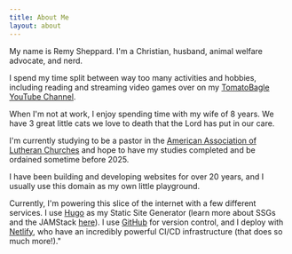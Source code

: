 ```yaml
---
title: About Me
layout: about
---
```


My name is Remy Sheppard. I'm a Christian, husband, animal welfare advocate, and nerd.

I spend my time split between way too many activities and hobbies, including reading and streaming video games over on my [TomatoBagle YouTube Channel](https://www.youtube.com/channelUCCf_SKbCf-YvAEMbwwN4rFw).

When I'm not at work, I enjoy spending time with my wife of 8 years. We have 3 great little cats  we love to death that the Lord has put in our care.

I'm currently studying to be a pastor in the [American Association of Lutheran Churches](https://www.taalc.org) and hope to have my studies completed and be ordained sometime before 2025.

I have been building and developing websites for over 20 years, and I usually use this domain as my own little playground.

Currently, I'm powering this slice of the internet with a few different services. I use [Hugo](https://www.gohugo.io) as my Static Site Generator (learn more about SSGs and the JAMStack [here](https://www.jamstack.org)). I use [GitHub](https://www.github.com) for version control, and I deploy with [Netlify](https://www.netlify.com), who have an incredibly powerful CI/CD infrastructure (that does so much more!)."
